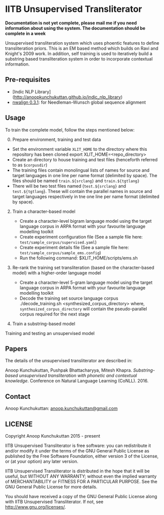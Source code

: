 # IITB Unsupervised Transliterator

**Documentation is not yet complete, please mail me if you need information about using the system. The documentation should be complete in a week** 

Unsupervised transliteration system which uses phoentic features to define transliteration priors.  This is an EM based method which builds on Ravi and Knight's 2009 work. In addition, self training is used to iteratively build a substring based transliteration system in order to incorporate contextual information. 

## Pre-requisites

- [Indic NLP Library] (http://anoopkunchukuttan.github.io/indic_nlp_library)
- [nwalign 0.3.1](https://pypi.python.org/pypi/nwalign/): for Needleman-Wunsch global sequence alignment

## Usage

To train the complete model, follow the steps mentioned below:  

0. Prepare environment, training and test data

  - Set the environment variable `XLIT_HOME` to the directory where this repository has been cloned
        export XLIT_HOME=<repo_directory>
  - Create an directory to house training and test files (henceforth referred to as `$corpusdir`)
  - The training files contain monolingual lists of names for source and target languages in one line per name format (delimited by space). The files should be named `train.${srclang}` and `train.${tgtlang}`
  - There will be two test files named (`test.${srclang}` and `test.${tgtlang`}. These will contain the parallel names in source and target languages respectively in tne one line per name format (delimited by space).

2. Train a character-based model 
   
   - Create a character-level bigram language model using the target language corpus in ARPA format with your favourite language modelling toolkit
   - Create experiment configuration file  (See a sample file here:  `test/sample_corpus/supervised.yaml`)
   - Create experiment details file  (See a sample file here:  `test/sample_corpus/sample_ems.config`)
   - Run the following command: 
          $XLIT_HOME/scripts/ems.sh <path to experiment details file>

3. Re-rank the training set transliteration (based on the character-based model) with a higher-order language model 
   - Create a character-level 5-gram language model using the target language corpus in ARPA format with your favourite language modelling toolkit
   - Decode the training set source language corpus 
       ./decode_training.sh <path to experiment details file>  <synthesized\_corpus\_directory>
where, `synthesized_corpus_directory` will contain the pseudo-parallel corpus required for the next stage       


4. Train a substring-based model 

Training and testing an unsupervised model 


## Papers

The details of the unsupervised transliterator are described in: 

Anoop Kunchukuttan, Pushpak Bhattacharyya, Mitesh Khapra. _Substring-based unsupervised transliteration with phonetic and
contextual knowledge_. Conference on Natural Language Learning (CoNLL). 2016.

## Contact

Anoop Kunchukuttan: <anoop.kunchukuttan@gmail.com>

## LICENSE

Copyright Anoop Kunchukuttan 2015 - present
 
IITB Unsupervised Transliterator is free software: you can redistribute it and/or modify
it under the terms of the GNU General Public License as published by
the Free Software Foundation, either version 3 of the License, or
(at your option) any later version.

IITB Unsupervised Transliterator  is distributed in the hope that it will be useful, 
but WITHOUT ANY WARRANTY; without even the implied warranty of 
MERCHANTABILITY or FITNESS FOR A PARTICULAR PURPOSE.  See the 
GNU General Public License for more details. 

You should have received a copy of the GNU General Public License 
along with IITB Unsupervised Transliterator.   If not, see <http://www.gnu.org/licenses/>.

